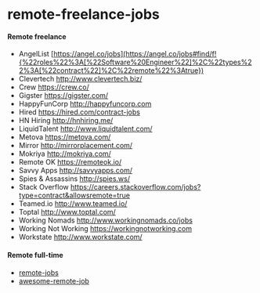 # remote-freelance-jobs

#### Remote freelance
* AngelList [https://angel.co/jobs](https://angel.co/jobs#find/f!{%22roles%22%3A[%22Software%20Engineer%22]%2C%22types%22%3A[%22contract%22]%2C%22remote%22%3Atrue})
* Clevertech http://www.clevertech.biz/
* Crew https://crew.co/
* Gigster https://gigster.com/
* HappyFunCorp http://happyfuncorp.com
* Hired https://hired.com/contract-jobs
* HN Hiring http://hnhiring.me/
* LiquidTalent http://www.liquidtalent.com/
* Metova https://metova.com/
* Mirror http://mirrorplacement.com/
* Mokriya http://mokriya.com/
* Remote OK https://remoteok.io/
* Savvy Apps http://savvyapps.com/
* Spies & Assassins http://spies.ws/
* Stack Overflow https://careers.stackoverflow.com/jobs?type=contract&allowsremote=true
* Teamed.io http://www.teamed.io/
* Toptal http://www.toptal.com/
* Working Nomads http://www.workingnomads.co/jobs
* Working Not Working https://workingnotworking.com
* Workstate http://www.workstate.com/

#### Remote full-time
* [remote-jobs](https://github.com/jessicard/remote-jobs)
* [awesome-remote-job](https://github.com/lukasz-madon/awesome-remote-job)
